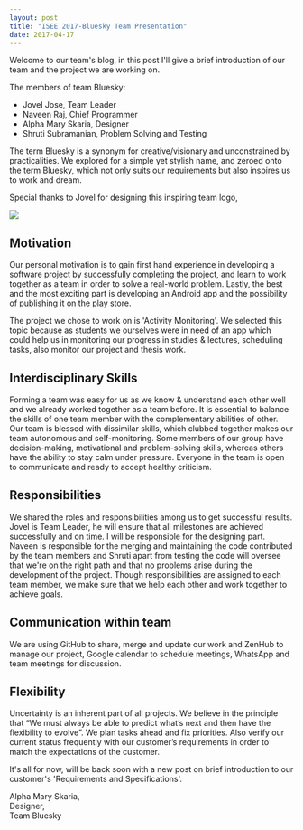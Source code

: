 ```yaml
---
layout: post
title: "ISEE 2017-Bluesky Team Presentation"
date: 2017-04-17
---
```


<p>Welcome to our team's blog, in this post I'll give a brief introduction of our team and the project we are working on.</p>

<p>The members of team Bluesky:</p>
<ul> 
<li>Jovel Jose, Team Leader</li>
<li>Naveen Raj, Chief Programmer</li>
<li>Alpha Mary Skaria, Designer</li>
<li>Shruti Subramanian, Problem Solving and Testing</li>
</ul>

<p>The term Bluesky is a synonym for creative/visionary and unconstrained by practicalities. We explored for a simple yet stylish name, and zeroed onto the term Bluesky, which not only suits our requirements but also inspires us to work and dream.</p>

<p>Special thanks to Jovel for designing this inspiring team logo,</p>

<img src="{{site.baseurl}}/images/logo.png" align="middle">



<h2>Motivation</h2>
<p>Our personal motivation is to gain first hand experience in developing a software project by successfully completing the project, and learn to work together as a team in order to solve a real-world problem. Lastly, the best and the most exciting part is developing an Android app and the possibility of publishing it on the play store.</p>

<p>The project we chose to work on is 'Activity Monitoring'. We selected this topic because as students we ourselves were in need of an app which could help us in monitoring our progress in studies & lectures, scheduling tasks, also monitor our project and thesis work.</p>

<h2>Interdisciplinary Skills</h2>
<p>Forming a team was easy for us as we know & understand each other well and we already worked together as a team before. It is essential to balance the skills of one team member with the complementary abilities of other. Our team is blessed with dissimilar skills, which clubbed together makes our team autonomous and self-monitoring. Some members of our group have decision-making, motivational and problem-solving skills, whereas others have the ability to stay calm under pressure. Everyone in the team is open to communicate and ready to accept healthy criticism.</p>

<h2>Responsibilities</h2>
<p>We shared the roles and responsibilities among us to get successful results. Jovel is Team Leader, he will ensure that all milestones are achieved successfully and on time. I will be responsible for the designing part. Naveen is responsible for the merging and maintaining the code contributed by the team members and Shruti apart from testing the code will oversee that we're on the right path and that no problems arise during the development of the project. Though responsibilities are assigned to each team member, we make sure that we help each other and work together to achieve goals.</p>

<h2>Communication within team</h2>
<p>We are using GitHub to share, merge and update our work and ZenHub to manage our project, Google calendar to schedule meetings, WhatsApp and team meetings for discussion. </p>
 
<h2>Flexibility</h2>
<p>Uncertainty is an inherent part of all projects. We believe in the principle that “We must always be able to predict what’s next and then have the flexibility to evolve”. We plan tasks ahead and fix priorities. Also verify our current status frequently with our customer’s requirements in order to match the expectations of the customer.</p>

<p>It's all for now, will be back soon with a new post on brief introduction to our customer's 'Requirements and Specifications'.</p>




Alpha Mary Skaria,<br>
Designer,<br>
Team Bluesky<br>
